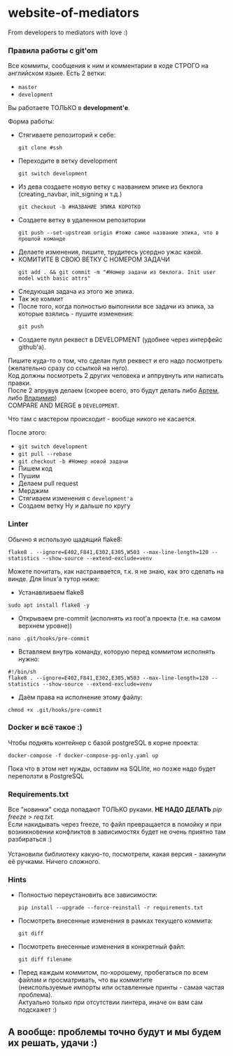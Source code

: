 # website-of-mediators
From developers to mediators with love :)

### Правила работы с git'om
Все коммиты, сообщения к ним и комментарии в коде СТРОГО на английском языке.
Есть 2 ветки:
- ```master```
- ```development```

Вы работаете ТОЛЬКО в <b>development'е</b>.

Форма работы:
- Стягиваете репозиторий к себе:<br>
    ```shell
    git clone #ssh
     ```
- Переходите в ветку development <br>
    ```shell
    git switch development
    ```
- Из дева создаете новую ветку с названием эпике из беклога (creating_navbar, init_signing и т.д.)<br>
    ```shell
    git checkout -b #НАЗВАНИЕ ЭПИКА КОРОТКО
     ```
- Создаете ветку в удаленном репозитории <br>
    ```shell
    git push --set-upstream origin #тоже самое название эпика, что в прошлой команде
    ```
- Делаете изменения, пишите, трудитесь усердно ужас какой.
- КОМИТИТЕ В СВОЮ ВЕТКУ С НОМЕРОМ ЗАДАЧИ <br>
    ```shell
    git add . && git commit -m "#Номер задачи из беклога. Init user model with basic attrs"
    ```
- Следующая задача из этого же эпика.
- Так же коммит
- После того, когда полностью выполнили все задачи из эпика, за которые взялись - пушите изменения:<br>
    ```shell
    git push
    ```
- Создаете пулл реквест в DEVELOPMENT (удобнее через интерфейс github'a).

Пишите куда-то о том, что сделан пулл реквест и его надо посмотреть (желательно сразу со ссылкой на него).<br>
Код должны посмотреть 2 других человека и аппрувнуть или написать правки.<br>
После 2 апрувув делаем (скорее всего, это будут делать либо <a href="https://t.me/Flopp/">Артем</a>, либо <a href="https://t.me/Veneberg81/">Владимир</a>)<br>
COMPARE AND MERGE в ```DEVELOPMENT```.

Что там с мастером происходит - вообще никого не касается.

После этого:
- ```git switch development```
- ```git pull --rebase```
- ```git checkout -b #Номер новой задачи```
- Пишем код
- Пушим
- Делаем pull request
- Мерджим
- Стягиваем изменения c ```development'a```
- Создаем ветку
Ну и дальше по кругу

### Linter
Обычно я использую щадящий flake8:<br>
```shell
flake8 . --ignore=E402,F841,E302,E305,W503 --max-line-length=120 --statistics --show-source --extend-exclude=venv 
```
Можете почитать, как настраивается, т.к. я не знаю, как это сделать на винде. Для linux'a тутор ниже:
- Устанавливаем flake8
```shell 
sudo apt install flake8 -y
```
- Открываем pre-commit (исполнять из root'а проекта (т.е. на самом верхнем уровне))<br>
```shell
nano .git/hooks/pre-commit
```
- Вставляем внутрь команду, которую перед коммитом исполнять нужно:<br>
```
#!/bin/sh
flake8 . --ignore=E402,F841,E302,E305,W503 --max-line-length=120 --statistics --show-source --extend-exclude=venv
```
- Даём права на исполнение этому файлу:
```shell
chmod +x .git/hooks/pre-commit
```

### Docker и всё такое :)
Чтобы поднять контейнер с базой postgreSQL в корне проекта:<br>
```shell 
docker-compose -f docker-compose-pg-only.yaml up
```
Пока что в этом нет нужды, оставим на SQLlite, но позже надо будет переползти в PostgreSQL

### Requirements.txt
Все "новинки" сюда попадают ТОЛЬКО руками. <b>НЕ НАДО ДЕЛАТЬ</b> <i>pip freeze > req.txt.</i><br>
Если накидывать через freeze, то файл превращается в помойку и при возникновении конфликтов в зависимостях будет не очень приятно там разбираться :)<br><br>
Установили библиотеку какую-то, посмотрели, какая версия - закинули её ручками. Ничего сложного.

### Hints
- Полностью переустановить все зависимости:<br>
    ```shell
    pip install --upgrade --force-reinstall -r requirements.txt
    ```
- Посмотреть внесенные изменения в рамках текущего коммита:<br>
    ```shell
    git diff
    ```
- Посмотреть внесенные изменения в конкретный файл:<br>
    ```shell
    git diff filename
    ```
- Перед каждым коммитом, по-хорошему, пробегаться по всем файлам и просматривать, что вы коммитите <br>(неиспользуемые импорты или оставленные принты - самая частая проблема).<br> Актуально только при отсутствии линтера, иначе он вам сам подскажет :)

## А вообще: проблемы точно будут и мы будем их решать, удачи :)